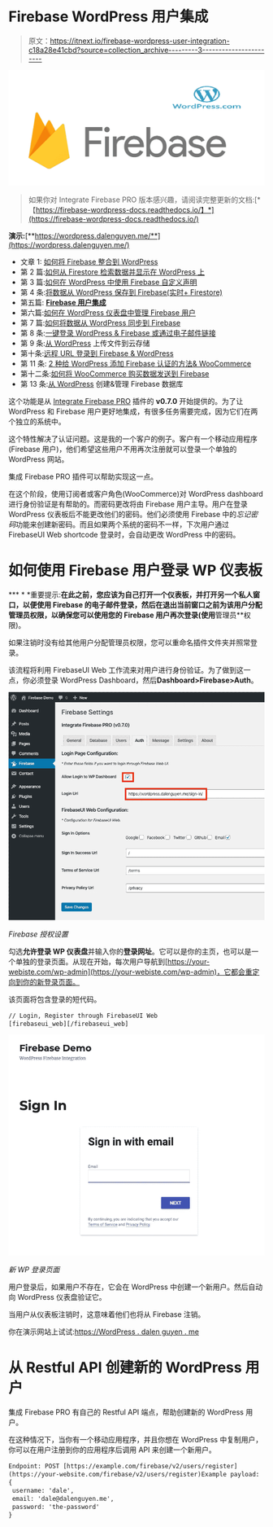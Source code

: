 # Firebase WordPress 用户集成

> 原文：<https://itnext.io/firebase-wordpress-user-integration-c18a28e41cbd?source=collection_archive---------3----------------------->

![](img/6d4f4baabc86825773519e51a4dbee7d.png)

> 如果你对 Integrate Firebase PRO 版本感兴趣，请阅读完整更新的文档:[*【https://firebase-wordpress-docs.readthedocs.io/】*](https://firebase-wordpress-docs.readthedocs.io/)

**演示:**[**https://wordpress.dalenguyen.me/**](https://wordpress.dalenguyen.me/)

*   文章 1: [如何将 Firebase 整合到 WordPress](/how-to-integrate-firebase-and-wordpress-b017ee274687)
*   第 2 篇:[如何从 Firestore 检索数据并显示在 WordPress 上](/how-to-retrieve-data-from-firestore-and-display-on-wordpress-8638854a762e)
*   第 3 篇:[如何在 WordPress 中使用 Firebase 自定义声明](https://medium.com/@dalenguyen/how-to-work-with-firebase-custom-claims-in-wordpress-aaf83965bd20?sk=85786e3739d42b18c3e2c7344bc5f436)
*   第 4 条:[将数据从 WordPress 保存到 Firebase(实时+ Firestore)](/how-to-save-data-from-wordpress-to-firebase-realtime-firestore-2eda917d01fb)
*   第五篇: [**Firebase 用户集成**](/firebase-wordpress-user-integration-c18a28e41cbd)
*   第六篇:[如何在 WordPress 仪表盘中管理 Firebase 用户](/firebase-users-management-in-wordpress-dashboard-61b4a1ca066#d4c2-1605c6edec5f)
*   第 7 篇:[如何将数据从 WordPress 同步到 Firebase](/sync-data-from-wordpress-to-firebase-d6e5860d3a06)
*   第 8 条:[一键登录 WordPress & Firebase 或通过电子邮件链接](https://medium.com/@dalenguyen/one-click-login-to-wordpress-firebase-or-via-email-link-d7610d71cd23)
*   第 9 条:[从 WordPress](https://medium.com/@dalenguyen/upload-files-to-cloud-storage-from-wordpress-e8acc8ce70cd) 上传文件到云存储
*   第十条:[远程 URL 登录到 Firebase & WordPress](/remote-url-login-to-firebase-wordpress-2027fad7c159)
*   第 11 条: [2 种给 WordPress 添加 Firebase 认证的方法& WooCommerce](https://dalenguyen.medium.com/2-ways-to-add-firebase-authentication-to-wordpress-woocommerce-df500c3b104e)
*   第十二条:[如何将 WooCommerce 购买数据发送到 Firebase](https://dalenguyen.medium.com/how-to-send-woocommerce-purchase-data-to-firebase-8c8b4c8cff39)
*   第 13 条:[从 WordPress](https://dalenguyen.medium.com/create-manage-firebase-database-from-wordpress-13347d8ffb2e) 创建&管理 Firebase 数据库

这个功能是从 [Integrate Firebase PRO](https://firebase.dalenguyen.me/download) 插件的 **v0.7.0** 开始提供的。为了让 WordPress 和 Firebase 用户更好地集成，有很多任务需要完成，因为它们在两个独立的系统中。

这个特性解决了认证问题。这是我的一个客户的例子。客户有一个移动应用程序(Firebase 用户)，他们希望这些用户不用再次注册就可以登录一个单独的 WordPress 网站。

集成 Firebase PRO 插件可以帮助实现这一点。

在这个阶段，使用订阅者或客户角色(WooCommerce)对 WordPress dashboard 进行身份验证是有帮助的。而密码更改将由 Firebase 用户主导。用户在登录 WordPress 仪表板后不能更改他们的密码。他们必须使用 Firebase 中的*忘记密码*功能来创建新密码。而且如果两个系统的密码不一样，下次用户通过 FirebaseUI Web shortcode 登录时，会自动更改 WordPress 中的密码。

# 如何使用 Firebase 用户登录 WP 仪表板

*** * *重要提示:**在此之前，您应该为自己打开一个仪表板，并打开另一个私人窗口，以便使用 Firebase 的电子邮件登录，然后在退出当前窗口之前为该用户分配管理员权限，以确保您可以使用您的 Firebase 用户再次登录(使用**管理员**权限)。

如果注销时没有给其他用户分配管理员权限，您可以重命名插件文件夹并照常登录。

该流程将利用 FirebaseUI Web 工作流来对用户进行身份验证。为了做到这一点，你必须登录 WordPress Dashboard，然后**Dashboard>Firebase>Auth**。

![](img/07c2c57fe1417356fac26363250eb0d0.png)

*Firebase 授权设置*

勾选**允许登录 WP 仪表盘**并输入你的**登录网址**。它可以是你的主页，也可以是一个单独的登录页面。从现在开始，每次用户导航到[https://your-webiste.com/wp-admin](https://your-webiste.com/wp-admin)，它都会重定向到你的新登录页面。

该页面将包含登录的短代码。

```
// Login, Register through FirebaseUI Web
[firebaseui_web][/firebaseui_web]
```

![](img/5ebe3b32807bb32f149ba9eb3db930c6.png)

*新 WP 登录页面*

用户登录后，如果用户不存在，它会在 WordPress 中创建一个新用户。然后自动向 WordPress 仪表盘验证它。

当用户从仪表板注销时，这意味着他们也将从 Firebase 注销。

你在演示网站上试试:[https://WordPress . dalen guyen . me](https://wordpress.dalenguyen.me)

# **从 Restful API 创建新的 WordPress 用户**

集成 Firebase PRO 有自己的 Restful API 端点，帮助创建新的 WordPress 用户。

在这种情况下，当你有一个移动应用程序，并且你想在 WordPress 中复制用户，你可以在用户注册到你的应用程序后调用 API 来创建一个新用户。

```
Endpoint: POST [https://example.com/firebase/v2/users/register](https://your-website.com/firebase/v2/users/register)Example payload: {
 username: 'dale',
 email: 'dale@dalenguyen.me',
 password: 'the-password'
}
```